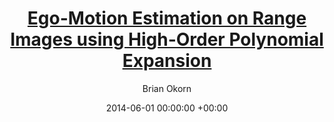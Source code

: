 ---
layout: post
title:  '<a href="https://www.cv-foundation.org/openaccess/content_cvpr_workshops_2014/W04/papers/Okorn_Ego-Motion_Estimation_on_2014_CVPR_paper.pdf">Ego-Motion Estimation on Range Images using High-Order Polynomial Expansion</a>'
date:   2014-06-01 00:00:00 +00:00
image: /images/egoflow.png
categories: research
author: "Brian Okorn"
venue: "Conference on Computer Vision and Pattern Recognition Workshops (CVPR-W)"
authors: "<strong>Brian Okorn</strong>, Josh Harguess"
pdf: https://www.cv-foundation.org/openaccess/content_cvpr_workshops_2014/W04/papers/Okorn_Ego-Motion_Estimation_on_2014_CVPR_paper.pdf
---
